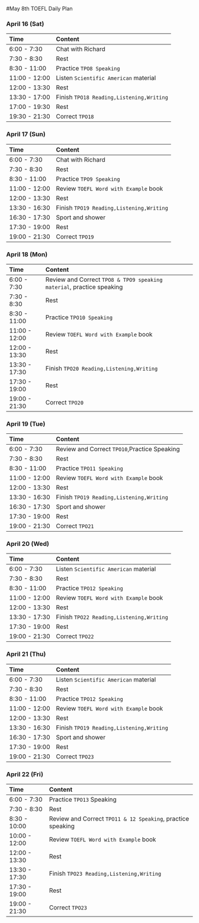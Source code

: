 #May 8th TOEFL Daily Plan

### April 16 (Sat)
| Time     | Content     |
| :------- | :---------- |
| 6:00 - 7:30   | Chat with Richard    |
| 7:30 - 8:30| Rest|
| 8:30 - 11:00 | Practice `TPO8 Speaking` |
| 11:00 - 12:00| Listen `Scientific American` material|
|12:00 - 13:30| Rest|
|13:30 - 17:00| Finish `TPO18 Reading,Listening,Writing`|
|17:00 - 19:30| Rest |
|19:30 - 21:30 | Correct `TPO18`|

### April 17 (Sun)
| Time     | Content     |
| :------- | :---------- |
| 6:00 - 7:30   | Chat with Richard    |
| 7:30 - 8:30| Rest|
| 8:30 - 11:00| Practice `TPO9 Speaking` |
| 11:00 - 12:00| Review `TOEFL Word with Example` book|
|12:00 - 13:30| Rest|
|13:30 - 16:30| Finish `TPO19 Reading,Listening,Writing`|
| 16:30 - 17:30| Sport and shower |
|17:30 - 19:00| Rest |
|19:00 - 21:30 | Correct `TPO19`|

### April 18 (Mon)
| Time     | Content     |
| :------- | :---------- |
| 6:00 - 7:30   | Review and Correct `TPO8 & TPO9 speaking material`, practice speaking|
| 7:30 - 8:30| Rest|
| 8:30 - 11:00| Practice `TPO10 Speaking` |
| 11:00 - 12:00| Review `TOEFL Word with Example` book|
|12:00 - 13:30| Rest|
|13:30 - 17:30| Finish `TPO20 Reading,Listening,Writing`|
|17:30 - 19:00| Rest |
|19:00 - 21:30 | Correct `TPO20`|

### April 19 (Tue)
| Time     | Content     |
| :------- | :---------- |
| 6:00 - 7:30   | Review and Correct `TPO10`,Practice Speaking|
| 7:30 - 8:30| Rest|
| 8:30 - 11:00| Practice `TPO11 Speaking` |
| 11:00 - 12:00| Review `TOEFL Word with Example` book|
|12:00 - 13:30| Rest|
|13:30 - 16:30| Finish `TPO19 Reading,Listening,Writing`|
| 16:30 - 17:30| Sport and shower |
|17:30 - 19:00| Rest |
|19:00 - 21:30 | Correct `TPO21`|

### April 20 (Wed)
| Time     | Content     |
| :------- | :---------- |
| 6:00 - 7:30   |  Listen `Scientific American` material |
| 7:30 - 8:30| Rest|
| 8:30 - 11:00| Practice `TPO12 Speaking` |
| 11:00 - 12:00| Review `TOEFL Word with Example` book|
|12:00 - 13:30| Rest|
|13:30 - 17:30| Finish `TPO22 Reading,Listening,Writing`|
|17:30 - 19:00| Rest |
|19:00 - 21:30 | Correct `TPO22`|

### April 21 (Thu)
| Time     | Content     |
| :------- | :---------- |
| 6:00 - 7:30   |  Listen `Scientific American` material |
| 7:30 - 8:30| Rest|
| 8:30 - 11:00| Practice `TPO12 Speaking` |
| 11:00 - 12:00| Review `TOEFL Word with Example` book|
|12:00 - 13:30| Rest|
|13:30 - 16:30| Finish `TPO19 Reading,Listening,Writing`|
| 16:30 - 17:30| Sport and shower |
| 17:30 - 19:00| Rest|
|19:00 - 21:30 | Correct `TPO23`|

### April 22 (Fri)
| Time     | Content     |
| :------- | :---------- |
| 6:00 - 7:30   |  Practice `TPO13` Speaking |
| 7:30 - 8:30| Rest|
| 8:30 - 10:00| Review and Correct `TPO11 & 12 Speaking`, practice speaking|
| 10:00 - 12:00| Review `TOEFL Word with Example` book |
|12:00 - 13:30| Rest|
|13:30 - 17:30| Finish `TPO23 Reading,Listening,Writing`|
|17:30 - 19:00| Rest |
|19:00 - 21:30 | Correct `TPO23`|
